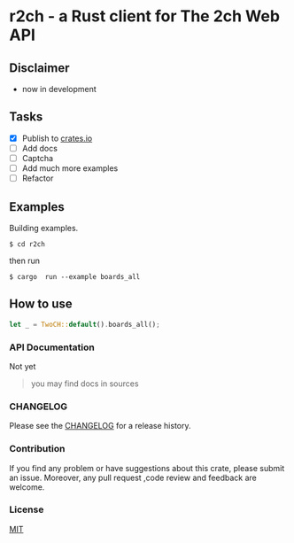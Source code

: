 # r2ch - a Rust client for The 2ch Web API

## Disclaimer

- now in development

## Tasks

- [x] Publish to [crates.io](https://crates.io)
- [ ] Add docs
- [ ] Сaptcha
- [ ] Add much more examples
- [ ] Refactor

## Examples

Building examples.

`$ cd r2ch`

then run

`$ cargo  run --example boards_all`

## How to use

```rust
let _ = TwoCH::default().boards_all();
```

### API Documentation

Not yet
> you may find docs in sources

### CHANGELOG

Please see the [CHANGELOG](./CHANGELOG.md) for a release history.

### Contribution

If you find any problem or have suggestions about this crate, please submit an
issue. Moreover, any pull request ,code review and feedback are welcome.

### License

[MIT](./LICENSE)